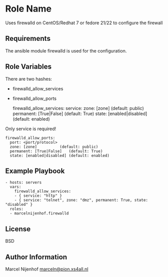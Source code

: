 Role Name
=========

Uses firewalld on CentOS/Redhat 7 or fedore 21/22 to configure the firewall

Requirements
------------

The ansible module firewalld is used for the configuration.

Role Variables
--------------

There are two hashes:
 - firewalld_allow_services
 - firewalld_allow_ports

    firewalld_allow_services:
      service: <service name>
      zone: [zone]			(default: public)
      permanent: [True|False]	(default: True)
      state: [enabled|disabled]	(default: enabled)

Only service is required!

    firewalld_allow_ports:
      port: <port/protocol>
      zone: [zone]			(default: public)
      permanent: [True|False]	(default: True)
      state: [enabled|disabled]	(default: enabled)


Example Playbook
----------------

    - hosts: servers
      vars:
        firewalld_allow_services:
        - { service: "http" }
        - { service: "telnet", zone: "dmz", permanent: True, state: "disabled" }
      roles:
      - marcelnijenhof.firewalld


License
-------

BSD

Author Information
------------------

Marcel Nijenhof <marceln@pion.xs4all.nl>
